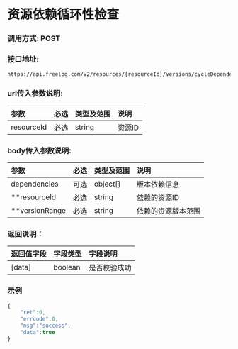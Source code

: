 # 资源依赖循环性检查

### 调用方式: POST

### 接口地址:

```
https://api.freelog.com/v2/resources/{resourceId}/versions/cycleDependencyCheck
```

### url传入参数说明:

| 参数 | 必选 | 类型及范围 | 说明 |
| :--- | :--- | :--- | :--- |
| resourceId | 必选 | string | 资源ID |

### body传入参数说明:

| 参数 | 必选 | 类型及范围 | 说明 |
| :--- | :--- | :--- | :--- |
| dependencies | 可选 | object[] | 版本依赖信息 |
| **resourceId | 必选 | string | 依赖的资源ID |
| **versionRange | 必选 | string | 依赖的资源版本范围 |

### 返回说明：

| 返回值字段 | 字段类型 | 字段说明 |
| :--- | :--- | :--- |
| [data] | boolean | 是否校验成功 |

### 示例

```js
{
    "ret":0,
    "errcode":0,
    "msg":"success",
    "data":true
}

```


